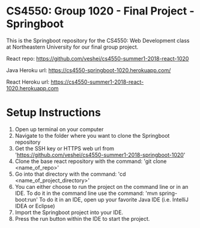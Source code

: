 # CS4550: Group 1020 - Final Project - Springboot
This is the Springboot repository for the CS4550: Web Development class
at Northeastern University for our final group project. 

React repo: https://github.com/veshei/cs4550-summer1-2018-react-1020

Java Heroku url: https://cs4550-springboot-1020.herokuapp.com/

React Heroku url: https://cs4550-summer1-2018-react-1020.herokuapp.com

# Setup Instructions
1. Open up terminal on your computer
2. Navigate to the folder where you want to clone the Springboot repository
3. Get the SSH key or HTTPS web url from
'https://github.com/veshei/cs4550-summer1-2018-springboot-1020'
4. Clone the base react repository with the command: 'git clone <name_of_repo>'
5. Go into that directory with the command: 'cd <name_of_project_directory>'
6. You can either choose to run the project on the command line or in an IDE.
To do it in the command line use the command: 'mvn spring-boot:run'
To do it in an IDE, open up your favorite Java IDE (i.e. IntelliJ IDEA or Eclipse)
7. Import the Springboot project into your IDE.
8. Press the run button within the IDE to start the project. 
